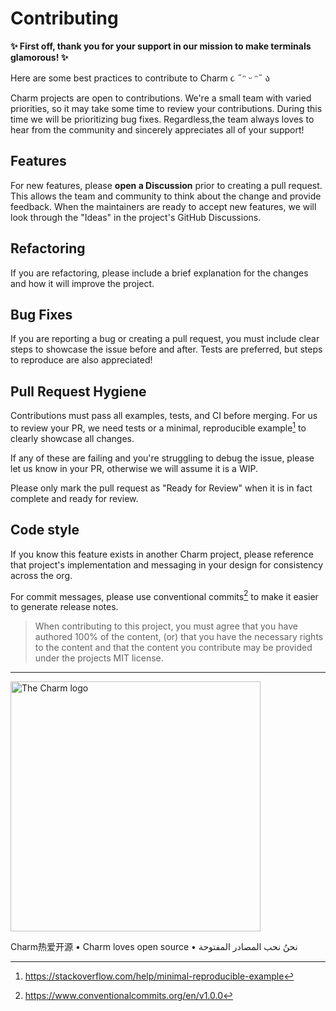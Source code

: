 # Contributing

**✨ First off, thank you for your support in our mission to make terminals
glamorous! ✨**

Here are some best practices to contribute to Charm ૮ ˶ᵔ ᵕ ᵔ˶ ა

Charm projects are open to contributions. We're a small team with varied
priorities, so it may take some time to review your contributions. During this
time we will be prioritizing bug fixes. Regardless,the team always loves to
hear from the community and sincerely appreciates all of your support!

## Features

For new features, please **open a Discussion** prior to creating a pull request. This
allows the team and community to think about the change and provide feedback.
When the maintainers are ready to accept new features, we will look through the
"Ideas" in the project's GitHub Discussions.

## Refactoring

If you are refactoring, please include a brief explanation for the changes and
how it will improve the project.

## Bug Fixes

If you are reporting a bug or creating a pull request, you must include clear
steps to showcase the issue before and after. Tests are preferred, but steps to
reproduce are also appreciated!

## Pull Request Hygiene

Contributions must pass all examples, tests, and CI before merging. For us to
review your PR, we need tests or a minimal, reproducible example[^1] to clearly
showcase all changes.

If any of these are failing and you're struggling to debug the issue, please let
us know in your PR, otherwise we will assume it is a WIP.

Please only mark the pull request as "Ready for Review" when it is in fact
complete and ready for review.

## Code style

If you know this feature exists in another Charm project, please reference that
project's implementation and messaging in your design for consistency across the
org.

For commit messages, please use conventional commits[^2] to make it easier to
generate release notes.

> When contributing to this project, you must agree that you have authored 100%
> of the content, (or) that you have the necessary rights to the content and
> that the content you contribute may be provided under the projects MIT
> license.

[^1]: https://stackoverflow.com/help/minimal-reproducible-example
[^2]: https://www.conventionalcommits.org/en/v1.0.0

---

<a href="https://charm.sh/"><img alt="The Charm logo" src="https://stuff.charm.sh/charm-badge.jpg" width="400"></a>

Charm热爱开源 • Charm loves open source • نحنُ نحب المصادر المفتوحة
